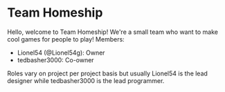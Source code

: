 # Team Homeship
Hello, welcome to Team Homeship! 
We're a small team who want to make cool games for people to play!
Members:
* Lionel54 (@Lionel54g): Owner
* tedbasher3000: Co-owner

Roles vary on project per project basis but usually Lionel54 is the lead designer while tedbasher3000 is the lead programmer.
